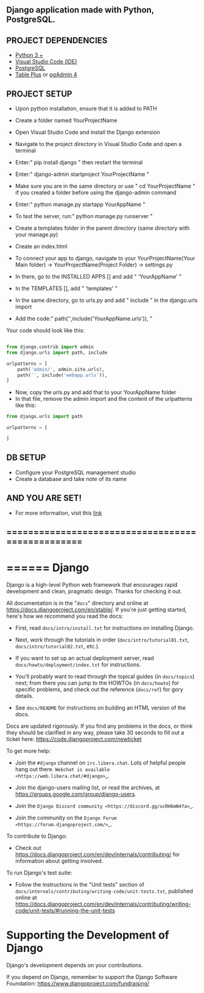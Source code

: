 ## Django application made with Python, PostgreSQL.

## PROJECT DEPENDENCIES
- [Python 3 +](https://www.python.org/downloads/)
- [Visual Studio Code (IDE)](https://visualstudio.microsoft.com/)
- [PostgreSQL](https://www.enterprisedb.com/downloads/postgres-postgresql-downloads)
- [Table Plus](https://tableplus.com/windows) or [pgAdmin 4](https://www.pgadmin.org/download/pgadmin-4-windows/)

## PROJECT SETUP
- Upon python installation, ensure that it is added to PATH
- Create a folder named YourProjectName
- Open Visual Studio Code and install the Django extension
- Navigate to the project directory in Visual Studio Code and open a terminal
- Enter:" pip install django " then restart the terminal
- Enter:" django-admin startproject YourProjectName "
- Make sure you are in the same directory or use " cd YourProjectName " if you created a folder before using the django-admin command
- Enter:" python manage.py startapp YourAppName "
- To test the server, run:" python manage.py runserver "
- Create a templates folder in the parent directory (same directory with your manage.py)
- Create an index.html

- To connect your app to django, navigate to your YourProjectName(Your Main folder) -> YourProjectName(Project Folder) -> settings.py
- In there, go to the INSTALLED APPS [] and add " 'YourAppName' "
- In the TEMPLATES [], add " 'templates' "

- In the same directory, go to urls.py and add " include " in the django.urls import
- Add the code:" path('',include('YourAppName.urls')), "

Your code should look like this:
```python

from django.contrib import admin
from django.urls import path, include

urlpatterns = [
    path('admin/', admin.site.urls),
    path('', include('webapp.urls')),
]
```

- Now, copy the urls.py and add that to your YourAppName folder
- In that file, remove the admin import and the content of the urlpatterns like this:

```python
from django.urls import path

urlpatterns = [

]
```

## DB SETUP
- Configure your PostgreSQL management studio
- Create a database and take note of its name

## AND YOU ARE SET!
- For more information, visit this [link](https://stackpython.medium.com/how-to-start-django-project-with-a-database-postgresql-aaa1d74659d8)

## =================================================
======
Django
======

Django is a high-level Python web framework that encourages rapid development
and clean, pragmatic design. Thanks for checking it out.

All documentation is in the "``docs``" directory and online at
https://docs.djangoproject.com/en/stable/. If you're just getting started,
here's how we recommend you read the docs:

* First, read ``docs/intro/install.txt`` for instructions on installing Django.

* Next, work through the tutorials in order (``docs/intro/tutorial01.txt``,
  ``docs/intro/tutorial02.txt``, etc.).

* If you want to set up an actual deployment server, read
  ``docs/howto/deployment/index.txt`` for instructions.

* You'll probably want to read through the topical guides (in ``docs/topics``)
  next; from there you can jump to the HOWTOs (in ``docs/howto``) for specific
  problems, and check out the reference (``docs/ref``) for gory details.

* See ``docs/README`` for instructions on building an HTML version of the docs.

Docs are updated rigorously. If you find any problems in the docs, or think
they should be clarified in any way, please take 30 seconds to fill out a
ticket here: https://code.djangoproject.com/newticket

To get more help:

* Join the ``#django`` channel on ``irc.libera.chat``. Lots of helpful people
  hang out there. `Webchat is available <https://web.libera.chat/#django>`_.

* Join the django-users mailing list, or read the archives, at
  https://groups.google.com/group/django-users.

* Join the `Django Discord community <https://discord.gg/xcRH6mN4fa>`_.

* Join the community on the `Django Forum <https://forum.djangoproject.com/>`_.

To contribute to Django:

* Check out https://docs.djangoproject.com/en/dev/internals/contributing/ for
  information about getting involved.

To run Django's test suite:

* Follow the instructions in the "Unit tests" section of
  ``docs/internals/contributing/writing-code/unit-tests.txt``, published online at
  https://docs.djangoproject.com/en/dev/internals/contributing/writing-code/unit-tests/#running-the-unit-tests

Supporting the Development of Django
====================================

Django's development depends on your contributions.

If you depend on Django, remember to support the Django Software Foundation: https://www.djangoproject.com/fundraising/


